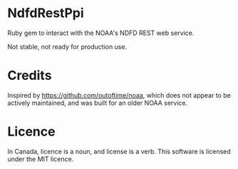 # NdfdRestPpi

Ruby gem to interact with the NOAA's NDFD REST web service.

Not stable, not ready for production use.

# Credits

Inspired by https://github.com/outoftime/noaa, which does not appear to
be actively maintained, and was built for an older NOAA service.

# Licence

In Canada, licence is a noun, and license is a verb. This software is
licensed under the MIT licence.
